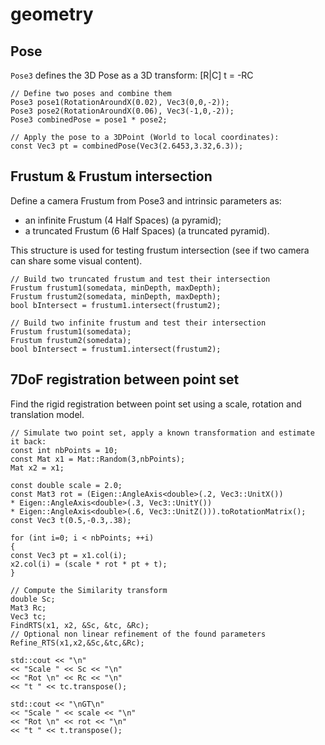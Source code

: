 # geometry


## Pose

`Pose3` defines the 3D Pose as a 3D transform: [R|C] t = -RC

```
// Define two poses and combine them
Pose3 pose1(RotationAroundX(0.02), Vec3(0,0,-2));
Pose3 pose2(RotationAroundX(0.06), Vec3(-1,0,-2));
Pose3 combinedPose = pose1 * pose2;

// Apply the pose to a 3DPoint (World to local coordinates):
const Vec3 pt = combinedPose(Vec3(2.6453,3.32,6.3));
```


## Frustum & Frustum intersection

Define a camera Frustum from Pose3 and intrinsic parameters as:

- an infinite Frustum (4 Half Spaces) (a pyramid);
- a truncated Frustum (6 Half Spaces) (a truncated pyramid).

This structure is used for testing frustum intersection (see if two camera can share some visual content).

```  
// Build two truncated frustum and test their intersection
Frustum frustum1(somedata, minDepth, maxDepth);
Frustum frustum2(somedata, minDepth, maxDepth);
bool bIntersect = frustum1.intersect(frustum2);

// Build two infinite frustum and test their intersection
Frustum frustum1(somedata);
Frustum frustum2(somedata);
bool bIntersect = frustum1.intersect(frustum2);
```


## 7DoF registration between point set

Find the rigid registration between point set using a scale, rotation and translation model.

```
// Simulate two point set, apply a known transformation and estimate it back:
const int nbPoints = 10;
const Mat x1 = Mat::Random(3,nbPoints);
Mat x2 = x1;

const double scale = 2.0;
const Mat3 rot = (Eigen::AngleAxis<double>(.2, Vec3::UnitX())
* Eigen::AngleAxis<double>(.3, Vec3::UnitY())
* Eigen::AngleAxis<double>(.6, Vec3::UnitZ())).toRotationMatrix();
const Vec3 t(0.5,-0.3,.38);

for (int i=0; i < nbPoints; ++i)
{
const Vec3 pt = x1.col(i);
x2.col(i) = (scale * rot * pt + t);
}

// Compute the Similarity transform
double Sc;
Mat3 Rc;
Vec3 tc;
FindRTS(x1, x2, &Sc, &tc, &Rc);
// Optional non linear refinement of the found parameters
Refine_RTS(x1,x2,&Sc,&tc,&Rc);

std::cout << "\n"
<< "Scale " << Sc << "\n"
<< "Rot \n" << Rc << "\n"
<< "t " << tc.transpose();

std::cout << "\nGT\n"
<< "Scale " << scale << "\n"
<< "Rot \n" << rot << "\n"
<< "t " << t.transpose();
```
